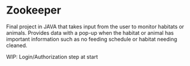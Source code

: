 # Zookeeper

Final project in JAVA that takes input from the user to monitor habitats or animals. Provides data with a pop-up when the habitat or animal has important information such as no feeding schedule or habitat needing cleaned.

WIP:
  Login/Authorization step at start

